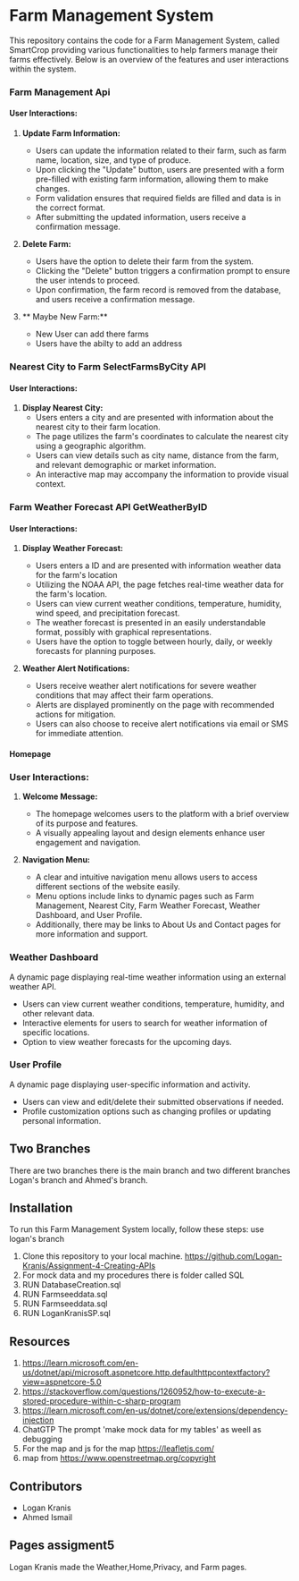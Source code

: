 # Farm Management System

This repository contains the code for a Farm Management System, called SmartCrop providing various functionalities to help farmers manage their farms effectively. Below is an overview of the features and user interactions within the system.

### Farm Management Api

#### User Interactions:
1. **Update Farm Information:**
   - Users can update the information related to their farm, such as farm name, location, size, and type of produce.
   - Upon clicking the "Update" button, users are presented with a form pre-filled with existing farm information, allowing them to make changes.
   - Form validation ensures that required fields are filled and data is in the correct format.
   - After submitting the updated information, users receive a confirmation message.

2. **Delete Farm:**
   - Users have the option to delete their farm from the system.
   - Clicking the "Delete" button triggers a confirmation prompt to ensure the user intends to proceed.
   - Upon confirmation, the farm record is removed from the database, and users receive a confirmation message.

3. ** Maybe New Farm:**
	- New User can add there farms 
	- Users have the abilty to add an address 

### Nearest City to Farm SelectFarmsByCity API

#### User Interactions:
1. **Display Nearest City:**
   - Users enters a city and are presented with information about the nearest city to their farm location.
   - The page utilizes the farm's coordinates to calculate the nearest city using a geographic algorithm.
   - Users can view details such as city name, distance from the farm, and relevant demographic or market information.
   - An interactive map may accompany the information to provide visual context.


### Farm Weather Forecast API GetWeatherByID

#### User Interactions:
1. **Display Weather Forecast:**
	- Users enters a ID and are presented with information weather data for the farm's location
   - Utilizing the NOAA API, the page fetches real-time weather data for the farm's location.
   - Users can view current weather conditions, temperature, humidity, wind speed, and precipitation forecast.
   - The weather forecast is presented in an easily understandable format, possibly with graphical representations.
   - Users have the option to toggle between hourly, daily, or weekly forecasts for planning purposes.

2. **Weather Alert Notifications:**
   - Users receive weather alert notifications for severe weather conditions that may affect their farm operations.
   - Alerts are displayed prominently on the page with recommended actions for mitigation.
   - Users can also choose to receive alert notifications via email or SMS for immediate attention.

#### Homepage

### User Interactions:
1. **Welcome Message:**
   - The homepage welcomes users to the platform with a brief overview of its purpose and features.
   - A visually appealing layout and design elements enhance user engagement and navigation.

2. **Navigation Menu:**
   - A clear and intuitive navigation menu allows users to access different sections of the website easily.
   - Menu options include links to dynamic pages such as Farm Management, Nearest City, Farm Weather Forecast, Weather Dashboard, and User Profile.
   - Additionally, there may be links to About Us and Contact pages for more information and support.

### Weather Dashboard

A dynamic page displaying real-time weather information using an external weather API.
- Users can view current weather conditions, temperature, humidity, and other relevant data.
- Interactive elements for users to search for weather information of specific locations.
- Option to view weather forecasts for the upcoming days.

### User Profile

A dynamic page displaying user-specific information and activity.
- Users can view and edit/delete their submitted observations if needed.
- Profile customization options such as changing profiles or updating personal information.

## Two Branches 
There are two branches there is the main branch and two different branches Logan's branch and Ahmed's branch. 

## Installation

To run this Farm Management System locally, follow these steps: use logan's branch

1. Clone this repository to your local machine. https://github.com/Logan-Kranis/Assignment-4-Creating-APIs
2. For mock data and my procedures there is folder called SQL
3. RUN DatabaseCreation.sql
4. RUN Farmseeddata.sql
5. RUN Farmseeddata.sql
6. RUN LoganKranisSP.sql


## Resources
1. https://learn.microsoft.com/en-us/dotnet/api/microsoft.aspnetcore.http.defaulthttpcontextfactory?view=aspnetcore-5.0
2. https://stackoverflow.com/questions/1260952/how-to-execute-a-stored-procedure-within-c-sharp-program
3. https://learn.microsoft.com/en-us/dotnet/core/extensions/dependency-injection
4. ChatGTP The prompt 'make mock data for my tables' as weell as debugging
5. For the map and js for the map https://leafletjs.com/
6. map from https://www.openstreetmap.org/copyright
## Contributors

- Logan Kranis
- Ahmed Ismail


## Pages assigment5
Logan Kranis made the Weather,Home,Privacy, and Farm pages.
